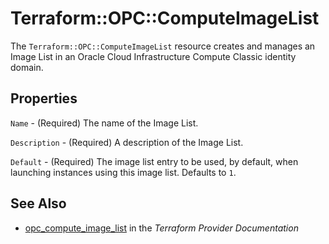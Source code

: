 # Terraform::OPC::ComputeImageList

The ``Terraform::OPC::ComputeImageList`` resource creates and manages an Image List in an Oracle Cloud Infrastructure Compute Classic identity domain.

## Properties

`Name` - (Required) The name of the Image List.

`Description` - (Required) A description of the Image List.

`Default` - (Required) The image list entry to be used, by default, when launching instances using this image list. Defaults to `1`.


## See Also

* [opc_compute_image_list](https://www.terraform.io/docs/providers/opc/r/compute_image_list.html) in the _Terraform Provider Documentation_